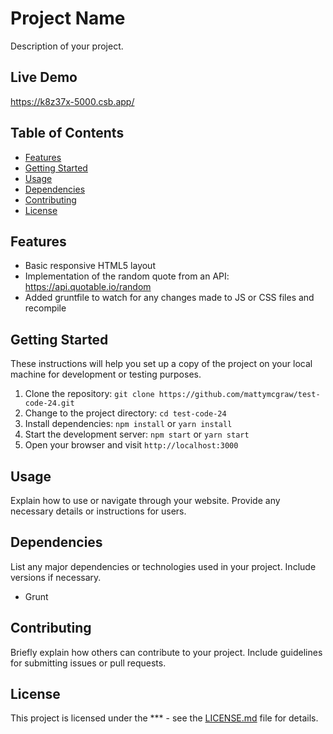 # Project Name

Description of your project.

## Live Demo

https://k8z37x-5000.csb.app/

## Table of Contents

- [Features](#features)
- [Getting Started](#getting-started)
- [Usage](#usage)
- [Dependencies](#dependencies)
- [Contributing](#contributing)
- [License](#license)

## Features

- Basic responsive HTML5 layout
- Implementation of the random quote from an API: https://api.quotable.io/random
- Added gruntfile to watch for any changes made to JS or CSS files and recompile

## Getting Started

These instructions will help you set up a copy of the project on your local machine for development or testing purposes.

1. Clone the repository: `git clone https://github.com/mattymcgraw/test-code-24.git`
2. Change to the project directory: `cd test-code-24`
3. Install dependencies: `npm install` or `yarn install`
4. Start the development server: `npm start` or `yarn start`
5. Open your browser and visit `http://localhost:3000`

## Usage

Explain how to use or navigate through your website. Provide any necessary details or instructions for users.

## Dependencies

List any major dependencies or technologies used in your project. Include versions if necessary.

- Grunt

## Contributing

Briefly explain how others can contribute to your project. Include guidelines for submitting issues or pull requests.

## License

This project is licensed under the *** - see the [LICENSE.md](LICENSE.md) file for details.
